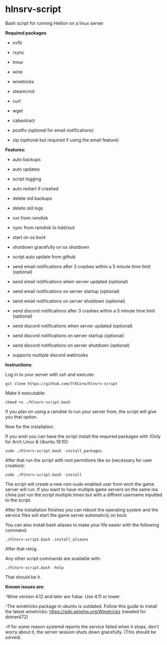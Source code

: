 # hlnsrv-script
Bash script for running Hellion on a linux server

**Required packages**

- xvfb

- rsync

- tmux

- wine

- winetricks

- steamcmd

- curl

- wget

- cabextract

- postfix (optional for email notifications)

- zip (optional but required if using the email feature)

**Features:**

- auto backups

- auto updates

- script logging

- auto restart if crashed

- delete old backups

- delete old logs

- run from ramdisk

- sync from ramdisk to hdd/ssd

- start on os boot

- shutdown gracefully on os shutdown

- script auto update from github

- send email notifications after 3 crashes within a 5 minute time limit (optional)

- send email notifications when server updated (optional)

- send email notifications on server startup (optional)

- send email notifications on server shutdown (optional)

- send discord notifications after 3 crashes within a 5 minute time limit (optional)

- send discord notifications when server updated (optional)

- send discord notifications on server startup (optional)

- send discord notifications on server shutdown (optional)

- supports multiple discord webhooks

**Instructions:**

Log in to your server with ssh and execute:

```git clone https://github.com/7thCore/hlnsrv-script```

Make it executable:

```chmod +x ./hlnsrv-script.bash```

If you plan on using a ramdisk to run your server from, the script will give you that option.

Now for the installation.

If you wish you can have the script install the required packages with (Only for Arch Linux & Ubuntu 19.10):

```sudo ./hlnsrv-script.bash -install_packages```

After that run the script with root permitions like so (necessary for user creation):

```sudo ./hlnsrv-script.bash -install```

The script will create a new non-sudo enabled user from wich the game server will run. If you want to have multiple game servers on the same ma
chine just run the script multiple times but with a diffrent username inputted to the script.

After the installation finishes you can reboot the operating system and the service files will start the game server automaticly on boot.

You can also install bash aliases to make your life easier with the following command:

```./hlnsrv-script.bash -install_aliases```

After that relog.

Any other script commands are available with:

```./hlnsrv-script.bash -help```

That should be it.

**Known issues are:**

-Wine version 4.12 and later are fubar. Use 4.11 or lower.

-The winetricks package in ubuntu is outdated. Follow this guide to install the latest winetricks: https://wiki.winehq.org/Winetricks (needed for dotnet472)

-if for some reason systemd reports the service failed when it stops, don't worry about it, the server session shuts down gracefully. (This should be solved)

